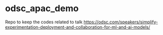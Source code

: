 # odsc_apac_demo
Repo to keep the codes related to talk https://odsc.com/speakers/simplify-experimentation-deployment-and-collaboration-for-ml-and-ai-models/
